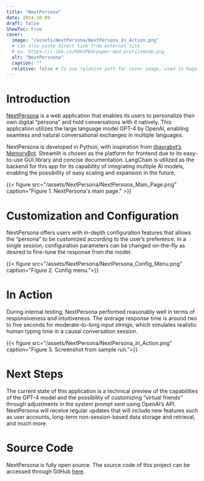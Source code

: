```yaml
---
title: "NextPersona"
date: 2024-10-09
draft: false
ShowToc: true
cover:
  image: "/assets/NextPersona/NextPersona_In_Action.png"
  # can also paste direct link from external site
  # ex. https://i.ibb.co/K0HVPBd/paper-mod-profilemode.png
  alt: "NextPersnona"
  caption: ""
  relative: false # To use relative path for cover image, used in hugo Page-bundles
---
```


# Introduction
[NextPersona](https://np.smoono.com/) is a web application that enables its users to personalize their own digital “persona” and hold conversations with it natively. This application utilizes the large language model GPT-4 by OpenAI, enabling seamless and natural conversational exchanges in multiple languages.

NextPersona is developed in Python, with inspiration from [@avrabyt’s MemoryBot](https://github.com/avrabyt/MemoryBot). Streamlit is chosen as the platform for frontend due to its easy-to-use GUI library and concise documentation. LangChain is utilized as the backend for this app for its capability of integrating multiple AI models, enabling the possibility of easy scaling and expansion in the future.

{{< figure src="/assets/NextPersona/NextPersona_Main_Page.png" caption="Figure 1. NextPersona's main page." >}}

# Customization and Configuration
NextPersona offers users with in-depth configuration features that allows the “persona” to be customized according to the user’s preference. In a single session, configuration parameters can be changed on-the-fly as desired to fine-tune the response from the model.

{{< figure src="/assets/NextPersona/NextPersona_Config_Menu.png" caption="Figure 2. Config menu.">}}

# In Action
During internal testing, NextPersona performed reasonably well in terms of responsiveness and intuitiveness. The average response time is around two to five seconds for moderate-to-long input strings, which simulates realistic human typing time in a causal conversation session.

{{< figure src="/assets/NextPersona/NextPersona_In_Action.png" caption="Figure 3. Screenshot from sample run.">}}

# Next Steps
The current state of this application is a technical preview of the capabilities of the GPT-4 model and the possibility of customizing “virtual friends” through adjustments in the system prompt sent using OpenAI’s API. NextPersona will receive regular updates that will include new features such as user accounts, long-term non-session-based data storage and retrieval, and much more.

# Source Code
NextPersona is fully open source. The source code of this project can be accessed through GitHub [here](https://github.com/ansontsun/nextpersona).